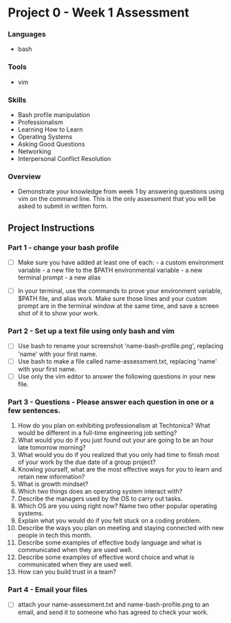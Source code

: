 # Project 0 - Week 1 Assessment

### Languages
- bash

### Tools
- vim

### Skills
- Bash profile manipulation
- Professionalism
- Learning How to Learn
- Operating Systems
- Asking Good Questions
- Networking
- Interpersonal Conflict Resolution

### Overview
- Demonstrate your knowledge from week 1 by answering questions using vim on the command line.  This is the only assessment that you will be asked to submit in written form.

## Project Instructions  

### Part 1 - change your bash profile
- [ ] Make sure you have added at least one of each: 
      - a custom environment variable
      - a new file to the $PATH environmental variable
      - a new terminal prompt
      - a new alias
- [ ] In your terminal, use the commands to prove your environment variable, $PATH file, and alias work.  Make sure those lines and your custom prompt are in the terminal window at the same time, and save a screen shot of it to show your work. 


### Part 2 - Set up a text file using only bash and vim
- [ ] Use bash to rename your screenshot 'name-bash-profile.png', replacing 'name' with your first name.
- [ ] Use bash to make a file called name-assessment.txt, replacing 'name' with your first name.
- [ ] Use only the vim editor to answer the following questions in your new file.

### Part 3 - Questions - Please answer each question in one or a few sentences.
1. How do you plan on exhibiting professionalism at Techtonica?  What would be different in a full-time engineering job setting?
1. What would you do if you just found out your are going to be an hour late tomorrow morning?
1. What would you do if you realized that you only had time to finish most of your work by the due date of a group project?
1. Knowing yourself, what are the most effective ways for you to learn and retain new information?
1. What is growth mindset?
1. Which two things does an operating system interact with?
1. Describe the managers used by the OS to carry out tasks.
1. Which OS are you using right now?  Name two other popular operating systems.
1. Explain what you would do if you felt stuck on a coding problem.
1. Describe the ways you plan on meeting and staying connected with new people in tech this month.
1. Describe some examples of effective body language and what is communicated when they are used well.
1. Describe some examples of effective word choice and what is communicated when they are used well.
1. How can you build trust in a team?

### Part 4 - Email your files
- [ ] attach your name-assessment.txt and name-bash-profile.png to an email, and send it to someone who has agreed to check your work.

    
